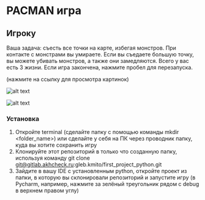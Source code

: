 # PACMAN игра



## Игроку

Ваша задача: съесть все точки на карте, избегая монстров. При контакте с монстрами вы умираете. Если вы съедаете большую точку, вы можете убивать монстров, а также они замедляются. Всего у вас есть 3 жизни. Если игра закончена, нажмите пробел для перезапуска.

(нажмите на ссылку для просмотра картинок)

![alt text](https://ltdfoto.ru/image/i1ofgj)

![alt text](https://ltdfoto.ru/image/i1obBV)

### Установка

1) Откройте terminal (сделайте папку с помощью команды mkdir <folder_name>) или сделайте у себя на ПК через проводник папку, куда вы хотите сохранить игру
2) Клонируйте этот репозиторий в только что созданную папку, используя команду 
git clone git@gitlab.akhcheck.ru:gleb.kmito/first_project_python.git
3) Зайдите в вашу IDE с установленным python, откройте проект из папки, в которую вы склонировали репозиторий и запустите игру 
(в Pycharm, например, нажмите за зелёный треугольник рядом с debug в верхнем правом углу)

